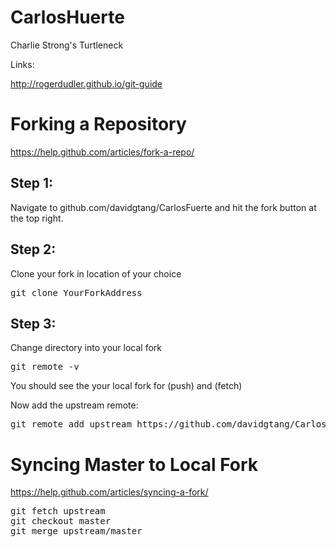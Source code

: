# CarlosHuerte
Charlie Strong's Turtleneck

Links:


http://rogerdudler.github.io/git-guide

# Forking a Repository
https://help.github.com/articles/fork-a-repo/

## Step 1:
Navigate to github.com/davidgtang/CarlosFuerte and hit the fork button at the top right.

## Step 2:
Clone your fork in location of your choice
<pre>
git clone YourForkAddress
</pre>

## Step 3:
Change directory into your local fork
<pre>
git remote -v
</pre>

You should see the your local fork for (push) and (fetch)

Now add the upstream remote:
<pre>
git remote add upstream https://github.com/davidgtang/CarlosFuerte
</pre>

# Syncing Master to Local Fork
https://help.github.com/articles/syncing-a-fork/
<pre>
git fetch upstream
git checkout master
git merge upstream/master
</pre>

